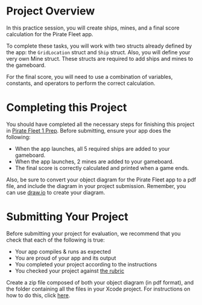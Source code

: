 # Project Overview
In this practice session, you will create ships, mines, and a final score calculation for the Pirate Fleet app.

To complete these tasks, you will work with two structs already defined by the app: the `GridLocation` struct and `Ship` struct. Also, you will define your very own Mine struct. These structs are required to add ships and mines to the gameboard.

For the final score, you will need to use a combination of variables, constants, and operators to perform the correct calculation.

# Completing this Project
You should have completed all the necessary steps for finishing this project in [Pirate Fleet 1 Prep](https://learn.udacity.com/#/projects/1/skills/100/concepts/26). Before submitting, ensure your app does the following:

* When the app launches, all 5 required ships are added to your gameboard.
* When the app launches, 2 mines are added to your gameboard.
* The final score is correctly calculated and printed when a game ends.

Also, be sure to convert your object diagram for the Pirate Fleet app to a pdf file, and include the diagram in your project submission. Remember, you can use [draw.io](https://www.draw.io/) to create your diagram.

# Submitting Your Project
Before submitting your project for evaluation, we recommend that you check that each of the following is true:

* Your app compiles & runs as expected
* You are proud of your app and its output
* You completed your project according to the instructions
* You checked your project against [the rubric](https://review.udacity.com/#!/projects/5240275002/rubric)

Create a zip file composed of both your object diagram (in pdf format), and the folder containing all the files in your Xcode project. For instructions on how to do this, click [here](https://docs.google.com/document/d/1-1C70I8LomqM3erTSFXSqr2TTJxUvxqugNADwJhDiFs/pub).

